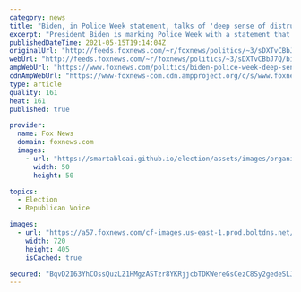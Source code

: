 ```yaml
---
category: news
title: "Biden, in Police Week statement, talks of 'deep sense of distrust' toward cops from Black Americans"
excerpt: "President Biden is marking Police Week with a statement that includes language about the \"deep sense of distrust\" toward cops by Black and brown Americans and the \"trauma\" caused by deaths in police custody -- a statement described as \"beyond disappointing\" by one police group."
publishedDateTime: 2021-05-15T19:14:04Z
originalUrl: "http://feeds.foxnews.com/~r/foxnews/politics/~3/sDXTvCBbJ7Q/biden-police-week-deep-sense-of-distrust-cops-black-americans"
webUrl: "http://feeds.foxnews.com/~r/foxnews/politics/~3/sDXTvCBbJ7Q/biden-police-week-deep-sense-of-distrust-cops-black-americans"
ampWebUrl: "https://www.foxnews.com/politics/biden-police-week-deep-sense-of-distrust-cops-black-americans.amp"
cdnAmpWebUrl: "https://www-foxnews-com.cdn.ampproject.org/c/s/www.foxnews.com/politics/biden-police-week-deep-sense-of-distrust-cops-black-americans.amp"
type: article
quality: 161
heat: 161
published: true

provider:
  name: Fox News
  domain: foxnews.com
  images:
    - url: "https://smartableai.github.io/election/assets/images/organizations/foxnews.com-50x50.jpg"
      width: 50
      height: 50

topics:
  - Election
  - Republican Voice

images:
  - url: "https://a57.foxnews.com/cf-images.us-east-1.prod.boltdns.net/v1/static/694940094001/198530bb-d185-486d-8857-92461ae5a01f/0013eadb-6808-4e68-a958-67e1f426972c/1280x720/match/720/405/image.jpg?ve=1&tl=1"
    width: 720
    height: 405
    isCached: true

secured: "BqvD2I63YhCOssQuzLZ1HMgzASTzr8YKRjjcbTDKWereGsCezC8Sy2gedeSLJ44tEfiTC5hp0G5a+I03mBsOKwWZncqZNw2nT23lzHxaO7wVd5Huufabg9cKc2NwB27P98mx7Z74SyXpSPT60T8nQ3ivzbpBenJg6+AztrMJITmvWNfGsQcLDREwZqipL9kDEqb0yv4BTku1EeX8DMT/FOUcjXSraaxxinV4MnLTSOcMs9lY5Sn488UX1sQq0+WosTVORdiXkyZ8hKqjajj3C5aYeriexHkO8uLG9mGHF6FB9etOAH/twmXdYLpR1kEnHUuNjdQ0Q7qaZ1PqBoyIjcee+C1gTnLsu2XgfiOBI3Y=;BjkG3DTX+KnbM2/NstcHmw=="
---
```


